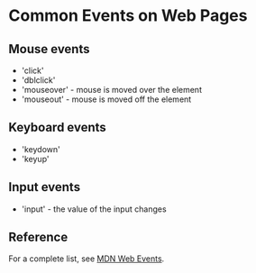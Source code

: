 # Common Events on Web Pages

## Mouse events

* 'click'
* 'dblclick'
* 'mouseover' - mouse is moved over the element
* 'mouseout' - mouse is moved off the element

## Keyboard events

* 'keydown'
* 'keyup'

## Input events

* 'input' - the value of the input changes

## Reference

For a complete list, see [MDN Web Events](https://developer.mozilla.org/en-US/docs/Web/Events).
